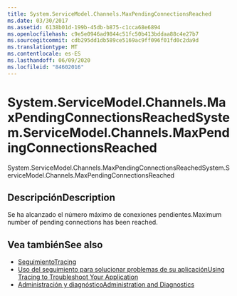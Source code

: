 ```yaml
---
title: System.ServiceModel.Channels.MaxPendingConnectionsReached
ms.date: 03/30/2017
ms.assetid: 6138b01d-199b-45db-b875-c1cca68e6894
ms.openlocfilehash: c9e5e0946ad9844c51fc50b413bddaa88c4e27b7
ms.sourcegitcommit: cdb295dd1db589ce5169ac9ff096f01fd0c2da9d
ms.translationtype: MT
ms.contentlocale: es-ES
ms.lasthandoff: 06/09/2020
ms.locfileid: "84602016"
---
```

# <a name="systemservicemodelchannelsmaxpendingconnectionsreached"></a><span data-ttu-id="e9a47-102">System.ServiceModel.Channels.MaxPendingConnectionsReached</span><span class="sxs-lookup"><span data-stu-id="e9a47-102">System.ServiceModel.Channels.MaxPendingConnectionsReached</span></span>
<span data-ttu-id="e9a47-103">System.ServiceModel.Channels.MaxPendingConnectionsReached</span><span class="sxs-lookup"><span data-stu-id="e9a47-103">System.ServiceModel.Channels.MaxPendingConnectionsReached</span></span>  
  
## <a name="description"></a><span data-ttu-id="e9a47-104">Descripción</span><span class="sxs-lookup"><span data-stu-id="e9a47-104">Description</span></span>  
 <span data-ttu-id="e9a47-105">Se ha alcanzado el número máximo de conexiones pendientes.</span><span class="sxs-lookup"><span data-stu-id="e9a47-105">Maximum number of pending connections has been reached.</span></span>  
  
## <a name="see-also"></a><span data-ttu-id="e9a47-106">Vea también</span><span class="sxs-lookup"><span data-stu-id="e9a47-106">See also</span></span>

- [<span data-ttu-id="e9a47-107">Seguimiento</span><span class="sxs-lookup"><span data-stu-id="e9a47-107">Tracing</span></span>](index.md)
- [<span data-ttu-id="e9a47-108">Uso del seguimiento para solucionar problemas de su aplicación</span><span class="sxs-lookup"><span data-stu-id="e9a47-108">Using Tracing to Troubleshoot Your Application</span></span>](using-tracing-to-troubleshoot-your-application.md)
- [<span data-ttu-id="e9a47-109">Administración y diagnóstico</span><span class="sxs-lookup"><span data-stu-id="e9a47-109">Administration and Diagnostics</span></span>](../index.md)
